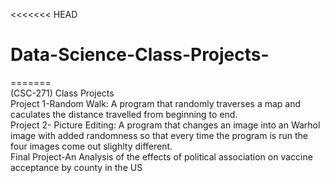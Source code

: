 <<<<<<< HEAD
# Data-Science-Class-Projects-
=======<br/>
(CSC-271) Class Projects    
Project 1-Random Walk: A program that randomly traverses a map and caculates the distance travelled from beginning to end. <br/>
Project 2- Picture Editing: A program that changes an image into an Warhol image with added randomness so that every time the program is
run the four images come out slighlty different.<br/>
Final Project-An Analysis of the effects of political association on vaccine acceptance by county in the US 
